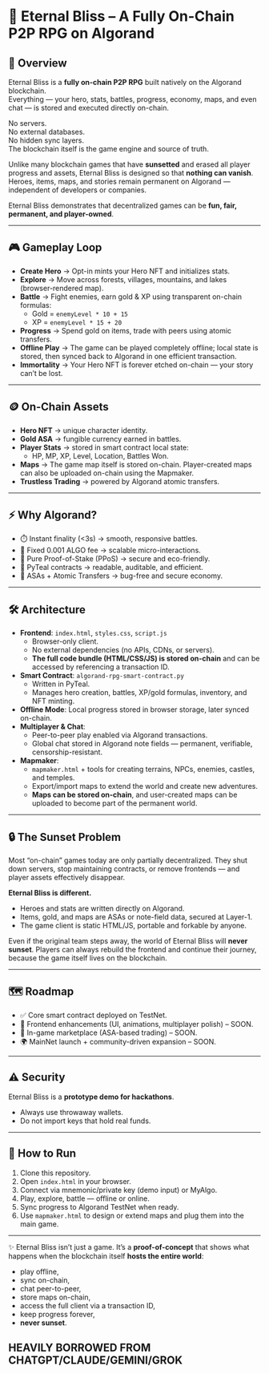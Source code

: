 # 🌟 Eternal Bliss – A Fully On-Chain P2P RPG on Algorand

## 📖 Overview

Eternal Bliss is a **fully on-chain P2P RPG** built natively on the Algorand blockchain.  
Everything — your hero, stats, battles, progress, economy, maps, and even chat — is stored and executed directly on-chain.

No servers.  
No external databases.  
No hidden sync layers.  
The blockchain itself is the game engine and source of truth.

Unlike many blockchain games that have **sunsetted** and erased all player progress and assets, Eternal Bliss is designed so that **nothing can vanish**. Heroes, items, maps, and stories remain permanent on Algorand — independent of developers or companies.

Eternal Bliss demonstrates that decentralized games can be **fun, fair, permanent, and player-owned**.

---

## 🎮 Gameplay Loop

- **Create Hero** → Opt-in mints your Hero NFT and initializes stats.  
- **Explore** → Move across forests, villages, mountains, and lakes (browser-rendered map).  
- **Battle** → Fight enemies, earn gold & XP using transparent on-chain formulas:  
  - Gold = `enemyLevel * 10 + 15`  
  - XP = `enemyLevel * 15 + 20`  
- **Progress** → Spend gold on items, trade with peers using atomic transfers.  
- **Offline Play** → The game can be played completely offline; local state is stored, then synced back to Algorand in one efficient transaction.  
- **Immortality** → Your Hero NFT is forever etched on-chain — your story can’t be lost.  

---

## 🪙 On-Chain Assets

- **Hero NFT** → unique character identity.  
- **Gold ASA** → fungible currency earned in battles.  
- **Player Stats** → stored in smart contract local state:  
  - HP, MP, XP, Level, Location, Battles Won.  
- **Maps** → The game map itself is stored on-chain. Player-created maps can also be uploaded on-chain using the Mapmaker.  
- **Trustless Trading** → powered by Algorand atomic transfers.  

---

## ⚡ Why Algorand?

- ⏱️ Instant finality (<3s) → smooth, responsive battles.  
- 💸 Fixed 0.001 ALGO fee → scalable micro-interactions.  
- 🌱 Pure Proof-of-Stake (PPoS) → secure and eco-friendly.  
- 🐍 PyTeal contracts → readable, auditable, and efficient.  
- 🔗 ASAs + Atomic Transfers → bug-free and secure economy.  

---

## 🛠️ Architecture

- **Frontend**: `index.html`, `styles.css`, `script.js`  
  - Browser-only client.  
  - No external dependencies (no APIs, CDNs, or servers).  
  - **The full code bundle (HTML/CSS/JS) is stored on-chain** and can be accessed by referencing a transaction ID.  
- **Smart Contract**: `algorand-rpg-smart-contract.py`  
  - Written in PyTeal.  
  - Manages hero creation, battles, XP/gold formulas, inventory, and NFT minting.  
- **Offline Mode**: Local progress stored in browser storage, later synced on-chain.  
- **Multiplayer & Chat**:  
  - Peer-to-peer play enabled via Algorand transactions.  
  - Global chat stored in Algorand note fields — permanent, verifiable, censorship-resistant.  
- **Mapmaker**:  
  - `mapmaker.html` + tools for creating terrains, NPCs, enemies, castles, and temples.  
  - Export/import maps to extend the world and create new adventures.  
  - **Maps can be stored on-chain**, and user-created maps can be uploaded to become part of the permanent world.  

---

## 🔒 The Sunset Problem

Most “on-chain” games today are only partially decentralized. They shut down servers, stop maintaining contracts, or remove frontends — and player assets effectively disappear.

**Eternal Bliss is different.**  
- Heroes and stats are written directly on Algorand.  
- Items, gold, and maps are ASAs or note-field data, secured at Layer-1.  
- The game client is static HTML/JS, portable and forkable by anyone.  

Even if the original team steps away, the world of Eternal Bliss will **never sunset**. Players can always rebuild the frontend and continue their journey, because the game itself lives on the blockchain.  

---

## 🗺️ Roadmap

- ✅ Core smart contract deployed on TestNet.  
- 🔨 Frontend enhancements (UI, animations, multiplayer polish) – SOON.  
- 🛒 In-game marketplace (ASA-based trading) – SOON.  
- 🌍 MainNet launch + community-driven expansion – SOON.  

---

## ⚠️ Security

Eternal Bliss is a **prototype demo for hackathons**.  
- Always use throwaway wallets.  
- Do not import keys that hold real funds.  

---

## 🚀 How to Run

1. Clone this repository.  
2. Open `index.html` in your browser.  
3. Connect via mnemonic/private key (demo input) or MyAlgo.  
4. Play, explore, battle — offline or online.  
5. Sync progress to Algorand TestNet when ready.  
6. Use `mapmaker.html` to design or extend maps and plug them into the main game.  


---

✨ Eternal Bliss isn’t just a game. It’s a **proof-of-concept** that shows what happens when the blockchain itself **hosts the entire world**:  
- play offline,  
- sync on-chain,  
- chat peer-to-peer,  
- store maps on-chain,  
- access the full client via a transaction ID,  
- keep progress forever,  
- **never sunset**.  

## HEAVILY BORROWED FROM CHATGPT/CLAUDE/GEMINI/GROK
